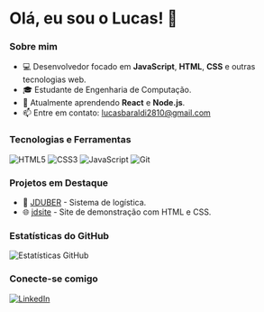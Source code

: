 # Olá, eu sou o Lucas! 👋

### Sobre mim
- 💻 Desenvolvedor focado em **JavaScript**, **HTML**, **CSS** e outras tecnologias web.
- 🎓 Estudante de Engenharia de Computação.
- 🌱 Atualmente aprendendo **React** e **Node.js**.
- 📫 Entre em contato: [lucasbaraldi2810@gmail.com](mailto:lucasbaraldi2810@gmail.com)

### Tecnologias e Ferramentas
![HTML5](https://img.shields.io/badge/HTML5-%23E34F26.svg?&style=for-the-badge&logo=html5&logoColor=white)
![CSS3](https://img.shields.io/badge/CSS3-%231572B6.svg?&style=for-the-badge&logo=css3&logoColor=white)
![JavaScript](https://img.shields.io/badge/JavaScript-%23F7DF1E.svg?&style=for-the-badge&logo=javascript&logoColor=black)
![Git](https://img.shields.io/badge/Git-%23F05033.svg?&style=for-the-badge&logo=git&logoColor=white)

### Projetos em Destaque
- 🚀 [JDUBER](https://github.com/lukiin-z/JDUBER) - Sistema de logística.
- 🌐 [jdsite](https://github.com/lukiin-z/jdsite) - Site de demonstração com HTML e CSS.

### Estatísticas do GitHub
![Estatísticas GitHub](https://github-readme-stats.vercel.app/api?username=lukiin-z&show_icons=true&theme=dark)

### Conecte-se comigo
[![LinkedIn](https://img.shields.io/badge/LinkedIn-%230077B5.svg?&style=for-the-badge&logo=linkedin&logoColor=white)](https://linkedin.com/in/lucas-baraldi)
